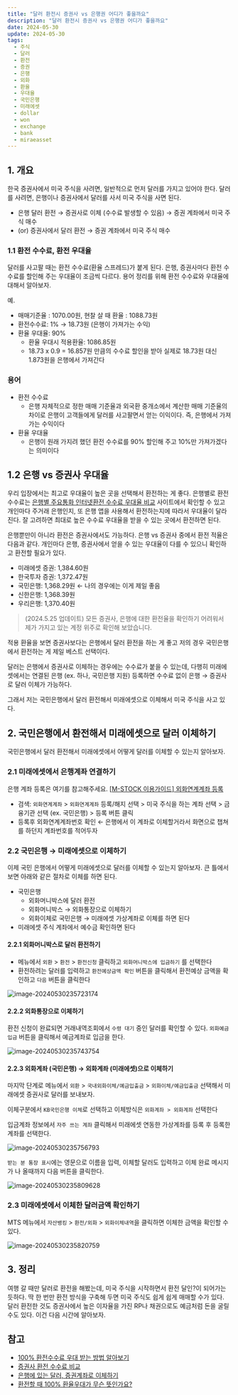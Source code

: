 ```yaml
---
title: "달러 환전시 증권사 vs 은행권 어디가 좋을까요"
description: "달러 환전시 증권사 vs 은행권 어디가 좋을까요"
date: 2024-05-30
update: 2024-05-30
tags:
  - 주식
  - 달러
  - 환전
  - 증권
  - 은행
  - 외화
  - 환율
  - 우대율
  - 국민은행
  - 미래에셋
  - dollar
  - won
  - exchange
  - bank
  - miraeasset
---
```


## 1. 개요

한국 증권사에서 미국 주식을 사려면, 일반적으로 먼저 달러를 가지고 있어야 한다. 달러를 사려면, 은행이나 증권사에서 달러를 사서 미국 주식을 사면 된다.

- 은행 달러 환전 → 증권사로 이체 (수수료 발생할 수 있음) → 증권 계좌에서 미국 주식 매수
- (or) 증권사에서 달러 환전 → 증권 계좌에서 미국 주식 매수

### 1.1 환전 수수료, 환전 우대율

달러를 사고팔 때는 환전 수수료(환율 스프레드)가 붙게 된다. 은행, 증권사마다 환전 수수료를 할인해 주는 우대율이 조금씩 다르다. 용어 정리를 위해 환전 수수료와 우대율에 대해서 알아보자.

예.

- 매매기준율 : 1070.00원, 현찰 살 때 환율 : 1088.73원
- 환전수수료: 1% → 18.73원 (은행이 가져가는 수익)
- 환율 우대율: 90%
    - 환율 우대시 적용환율: 1086.85원
    - 18.73 x 0.9 = 16.857원 만큼의 수수료 할인을 받아 실제로 18.73원 대신 1.873원을 은행에서 가져간다

### 용어

- 환전 수수료
    - 은행 자체적으로 정한 매매 기준율과 외국환 중개소에서 계산한 매매 기준율의 차이로 은행이 고객들에게 달러를 사고팔면서 얻는 이익이다. 즉, 은행에서 가져가는 수익이다
- 환율 우대율
    - 은행이 원래 가지려 했던 환전 수수료를 90% 할인해 주고 10%만 가져가겠다는 의미이다

## 1.2 은행 vs 증권사 우대율

우리 입장에서는 최고로 우대율이 높은 곳을 선택해서 환전하는 게 좋다. 은행별로 환전 수수료는 [은행별 주요통화 인터넷환전 수수료 우대율 비교](https://exchange.kfb.or.kr/page/on_commission.php) 사이트에서 확인할 수 있고 개인마다 주거래 은행인지, 또 은행 앱을 사용해서 환전하는지에 따라서 우대율이 달라진다. 잘 고려하면 최대로 높은 수수료 우대율을 받을 수 있는 곳에서 환전하면 된다.

은행뿐만이 아니라 환전은 증권사에서도 가능하다. 은행 vs 증권사 중에서 환전 적율은 다음과 같다. 개인마다 은행, 증권사에서 얻을 수 있는 우대율이 다를 수 있으니 확인하고 환전할 필요가 있다.

- 미래에셋 증권: 1,384.60원
- 한국투자 증권: 1,372.47원
- 국민은행: 1,368.29원 ← 나의 경우에는 이게 제일 좋음
- 신한은행: 1,368.39원
- 우리은행: 1,370.40원

> (2024.5.25 업데이트)
> 모든 증권사, 은행에 대한 환전율을 확인하기 어려워서 제가 가지고 있는 계정 위주로 확인해 보았습니다.

적용 환율을 보면 증권사보다는 은행에서 달러 환전을 하는 게 좋고 저의 경우 국민은행에서 환전하는 게 제일 베스트 선택이다.

달러는 은행에서 증권사로 이체하는 경우에는 수수료가 붙을 수 있는데, 다행히 미래에셋에서는 연결된 은행 (ex. 하나, 국민은행 지원) 등록하면 수수료 없이 은행 → 증권사로 달러 이체가 가능하다.

그래서 저는 국민은행에서 달러 환전해서 미래에셋으로 이체해서 미국 주식을 사고 있다.

## 2. 국민은행에서 환전해서 미래에셋으로 달러 이체하기

국민은행에서 달러 환전해서 미래에셋에서 어떻게 달러를 이체할 수 있는지 알아보자.

### 2.1 미래에셋에서 은행계좌 연결하기

은행 계좌 등록은 여기를 참고해주세요. [[M-STOCK 이용가이드\] 외화연계계좌 등록](https://www.youtube.com/watch?v=d-jL4kAfklA)

- 검색: `외화연계계좌` > `외화연계계좌` 등록/해지 선택 > 미국 주식을 하는 계좌 선택 > 금융기관 선택 (ex. 국민은행) > 등록 버튼 클릭
- 등록후 외화연계계좌번호 확인 ← 은행에서 이 계좌로 이체할거라서 화면으로 챕쳐를 하던지 계좌번호를 적어두자

### 2.2 국민은행 → 미래에셋으로 이체하기

이제 국민 은행에서 어떻게 미래에셋으로 달러를 이체할 수 있는지 알아보자. 큰 틀에서 보면 아래와 같은 절차로 이체를 하면 된다.

- 국민은행
    - 외화머니박스에 달러 환전
    - 외화머니박스 → 외화통장으로 이체하기
    - 외화이체로 국민은행 → 미래에셋 가상계좌로 이체를 하면 된다
- 미래에셋 주식 계좌에서 예수금 확인하면 된다

#### 2.2.1 외화머니박스로 달러 환전하기

- 메뉴에서 `외환`  > `환전` > `환전신청` 클릭하고 `외화머니박스에 입금하기` 를 선택한다
- 환전하려는 달러를 입력하고 `환전예상금액 확인` 버튼을 클릭해서 환전예상 금액을 확인하고 `다음` 버튼을 클릭한다

![image-20240530235723174](image-20240530235723174.png)

#### 2.2.2 외화통장으로 이체하기

환전 신청이 완료되면 거래내역조회에서 `수령 대기` 중인 달러를 확인할 수 있다. `외화예금입금` 버튼을 클릭해서 예금계좌로 입금을 한다.

![image-20240530235743754](image-20240530235743754.png)

#### 2.2.3 외화계좌 (국민은행)  → 외화계좌 (미래에셋)으로 이체하기

마지막 단계로 메뉴에서 `외환` > `국내외화이체/예금입출금` > `외화이체/예금입출금` 선택해서 미래에셋 증권사로 달러를 보내보자.

이체구분에서 `KB국민은행 이체`로 선택하고 이체방식은 `외화계좌 > 외화계좌` 선택한다

입금계좌 정보에서 `자주 쓰는 계좌` 클릭해서 미래에셋 연동한 가상계좌를 등록 후 등록한 계좌를 선택한다.

![image-20240530235756793](image-20240530235756793.png)

`받는 분 통장 표시`에는 영문으로 이름을 입력, 이체할 달러도 입력하고 이체 완료 메시지가 나 올때까지 다음 버튼을 클릭한다.

![image-20240530235809628](image-20240530235809628.png)

### 2.3 미래에셋에서 이체한 달러금액 확인하기

MTS 메뉴에서 `자산뱅킹` > `환전/외화` > `외화이체내역`을 클릭하면 이체한 금액을 확인할 수 있다.

![image-20240530235820759](image-20240530235820759.png)

## 3. 정리

여행 갈 때만 달러로 환전을 해봤는데, 미국 주식을 시작하면서 환전 달인?이 되어가는 듯하다. 딱 한 번만 환전 방식을 구축해 두면 미국 주식도 쉽게 쉽게 매매할 수가 있다. 달러 환전한 것도 증권사에서 높은 이자율을 가진 RP나 채권으로도 예금처럼 돈을 굴릴 수도 있다. 이건 다음 시간에 알아보자.

## 참고

- [100% 환전수수료 우대 받는 방법 알아보기](https://post.naver.com/viewer/postView.naver?memberNo=27889218&volumeNo=35988356)
- [증권사 환전 수수료 비교](https://simpleinvest.co.kr/증권사-환전수수료-비교/)
- [은행에 있는 달러, 증권계좌로 이체하기](https://blog.naver.com/how2invest/221859904929)
- [환전할 때 100% 환율우대가 무슨 뜻인가요?](https://www.tossbank.com/articles/exchange-rate)
